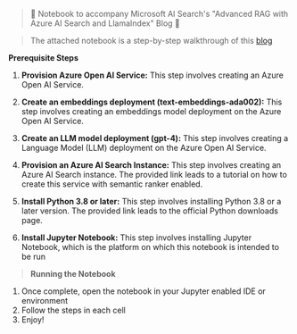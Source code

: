 > 🚀 Notebook to accompany Microsoft AI Search's "Advanced RAG with Azure AI Search and LlamaIndex" Blog 🚀

>The attached notebook is a step-by-step walkthrough of this [blog](https://techcommunity.microsoft.com/t5/ai-azure-ai-services-blog/advanced-rag-with-azure-ai-search-and-llamaindex/ba-p/4115007)

**Prerequisite Steps**
1. **Provision Azure Open AI Service:** This step involves creating an Azure Open AI Service. 

2. **Create an embeddings deployment (text-embeddings-ada002):** This step involves creating an embeddings model deployment on the Azure Open AI Service.

3. **Create an LLM model deployment (gpt-4):** This step involves creating a Language Model (LLM) deployment on the Azure Open AI Service.

4. **Provision an Azure AI Search Instance:** This step involves creating an Azure AI Search instance. The provided link leads to a tutorial on how to create this service with semantic ranker enabled.

5. **Install Python 3.8 or later:** This step involves installing Python 3.8 or a later version. The provided link leads to the official Python downloads page.

6. **Install Jupyter Notebook:** This step involves installing Jupyter Notebook, which is the platform on which this notebook is intended to be run


>**Running the Notebook**
1. Once complete, open the notebook in your Jupyter enabled IDE or environment
2. Follow the steps in each cell
3. Enjoy!

